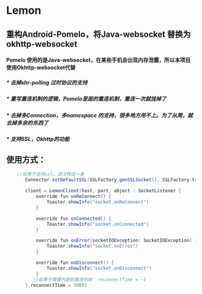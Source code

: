 # Lemon
## 重构Android-Pomelo，将Java-websocket 替换为 okhttp-websocket<br>

#### Pomelo 使用的是Java-websocket，在某些手机会出现内存泄露，所以本项目使用Okhttp-websocket代替<br>

##### * 去掉xhr-polling 过时协议的支持<br>
##### * 重写重连机制的逻辑，Pomelo里面的重连机制，重连一次就挂掉了<br>
##### * 去掉多Connection，多namespace 的支持，很多地方用不上。为了从简，就去掉多余的东西了<br>
##### * 支持SSL，Okhttp的功能<br>


## 使用方式：
 ```Java
     //如果不支持ssl，请注释这一条
        Connector.setDefaultSSL(SSLFactory.genSSLSocket(), SSLFactory.trustManager)
        
        client = LemonClient(host, port, object : SocketListener {
            override fun onReConnect() {
                Toaster.showInfo("socket.onReConnect")
            }

            override fun onConnected() {
                Toaster.showInfo("socket.onConnected")
            }

            override fun onError(socketIOException: SocketIOException) {
                Toaster.showInfo("socket.onError")
            }

            override fun onDisconnect() {
                Toaster.showInfo("socket.onDisconnect")
            }
           //如果不需要内部的重连机制  reconnectTime = -1
        },reconnectTime = 3000)

```

